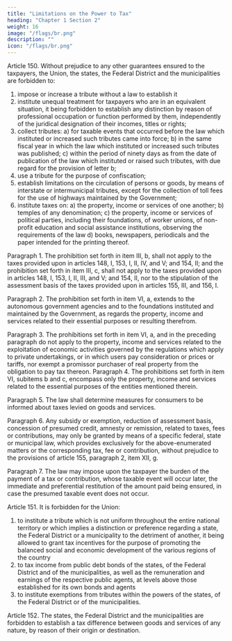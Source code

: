```yaml
---
title: "Limitations on the Power to Tax"
heading: "Chapter 1 Section 2"
weight: 16
image: "/flags/br.png"
description: ""
icon: "/flags/br.png"
---
```



Article 150. Without prejudice to any other guarantees ensured to the taxpayers, the Union, the states, the Federal District and the municipalities are forbidden to:
1. impose or increase a tribute without a law to establish it
2.  institute unequal treatment for taxpayers who are in an equivalent situation,
it being forbidden to establish any distinction by reason of professional occupation
or function performed by them, independently of the juridical designation of their
incomes, titles or rights;
3.   collect tributes:
a) for taxable events that occurred before the law which instituted or increased
such tributes came into force;
b) in the same fiscal year in which the law which instituted or increased such
tributes was published;
c) within the period of ninety days as from the date of publication of the law
which instituted or raised such tributes, with due regard for the provision
of letter b;
4. use a tribute for the purpose of confiscation;
5. establish limitations on the circulation of persons or goods, by means of
interstate or intermunicipal tributes, except for the collection of toll fees for the use
of highways maintained by the Government;
6.  institute taxes on:
a) the property, income or services of one another;
b) temples of any denomination;
c) the property, income or services of political parties, including their foundations, of worker unions, of non-profit education and social assistance institutions, observing the requirements of the law
d) books, newspapers, periodicals and the paper intended for the printing
thereof.

Paragraph 1. The prohibition set forth in item III, b, shall not apply to the taxes provided upon in articles 148, I, 153, I, II, IV, and V; and 154, II; and the prohibition set forth in item III, c, shall not apply to the taxes provided upon in articles 148, I, 153, I, II, III, and V; and 154, II, nor to the stipulation of the assessment basis of the taxes provided upon in articles 155, III, and 156, I.

Paragraph 2. The prohibition set forth in item VI, a, extends to the autonomous government agencies and to the foundations instituted and maintained by the Government, as regards the property, income and services related to their essential purposes or resulting therefrom.

Paragraph 3. The prohibitions set forth in item VI, a, and in the preceding
paragraph do not apply to the property, income and services related to the exploitation
of economic activities governed by the regulations which apply to private undertakings,
or in which users pay consideration or prices or tariffs, nor exempt a promissor
purchaser of real property from the obligation to pay tax thereon.
Paragraph 4. The prohibitions set forth in item VI, subitems b and c, encompass
only the property, income and services related to the essential purposes of the entities
mentioned therein.

Paragraph 5. The law shall determine measures for consumers to be informed about taxes levied on goods and services.

Paragraph 6. Any subsidy or exemption, reduction of assessment basis, concession of presumed credit, amnesty or remission, related to taxes, fees or contributions, may only be granted by means of a specific federal, state or municipal law, which provides exclusively for the above-enumerated matters or the corresponding tax, fee or contribution, without prejudice to the provisions of article 155, paragraph 2, item XII, g. 

Paragraph 7. The law may impose upon the taxpayer the burden of the payment of a tax or contribution, whose taxable event will occur later, the immediate and preferential restitution of the amount paid being ensured, in case the presumed taxable event does not occur.

Article 151. It is forbidden for the Union:
1. to institute a tribute which is not uniform throughout the entire national territory or which implies a distinction or preference regarding a state, the Federal District or a municipality to the detriment of another, it being allowed to grant tax incentives for the purpose of promoting the balanced social and economic development of the various regions of the country
2.  to tax income from public debt bonds of the states, of the Federal District and of the municipalities, as well as the remuneration and earnings of the respective public agents, at levels above those established for its own bonds and agents
3.   to institute exemptions from tributes within the powers of the states, of the Federal District or of the municipalities.

Article 152.  The states, the Federal District and the municipalities are forbidden to establish a tax difference between goods and services of any nature, by reason of their origin or destination.
